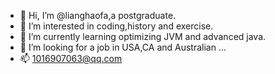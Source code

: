 - 👋 Hi, I’m @lianghaofa,a postgraduate.
- 👀 I’m interested in coding,history and exercise.
- 🌱 I’m currently learning optimizing JVM and advanced java.
- 💞️ I’m looking for a job in USA,CA and Australian ...
- 📫 1016907063@qq.com

<!---
lianghaofa/lianghaofa is a ✨ special ✨ repository because its `README.md` (this file) appears on your GitHub profile.
You can click the Preview link to take a look at your changes.
--->
